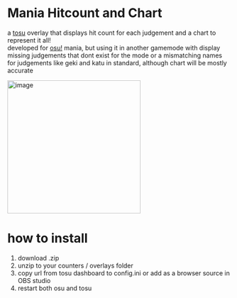 # Mania Hitcount and Chart
a [tosu](https://github.com/kotrikd/tosu/) overlay that displays hit count for each judgement and a chart to represent it all!   
developed for [osu!](https://osu.ppy.sh) mania, but using it in another gamemode with display missing judgements that dont exist for the mode or a mismatching names for judgements like geki and katu in standard, although chart will be mostly accurate

<img width="300" alt="image" src="https://github.com/breadles5/Mania-Hit-Count-and-Chart/assets/101068519/eb0f85f3-6cce-4b31-b70a-6943fde396e1">

# how to install
1. download .zip
2. unzip to your counters / overlays folder
3. copy url from tosu dashboard to config.ini or add as a browser source in OBS studio
4. restart both osu and tosu
